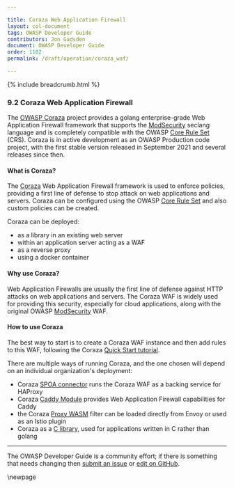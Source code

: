 ```yaml
---

title: Coraza Web Application Firewall
layout: col-document
tags: OWASP Developer Guide
contributors: Jon Gadsden
document: OWASP Developer Guide
order: 1102
permalink: /draft/operation/coraza_waf/

---
```


{% include breadcrumb.html %}

### 9.2 Coraza Web Application Firewall

The [OWASP Coraza][coraza-project] project provides a golang enterprise-grade Web Application Firewall framework
that supports the [ModSecurity][modsecurity] seclang language
and is completely compatible with the OWASP [Core Rule Set][modcrs] (CRS).
Coraza is in active development as an OWASP Production code project,
with the first stable version released in September 2021 and several releases since then.

#### What is Coraza?

The [Coraza][coraza] Web Application Firewall framework is used to enforce policies,
providing a first line of defense to stop attack on web applications and servers.
Coraza  can be configured using the OWASP [Core Rule Set][modcrs] and also custom policies can be created.

Coraza can be deployed:

* as a library in an existing web server
* within an application server acting as a WAF
* as a reverse proxy
* using a docker container

#### Why use Coraza?

Web Application Firewalls are usually the first line of defense against HTTP attacks on web applications and servers.
The Coraza WAF is widely used for providing this security, especially for cloud applications,
along with the original OWASP [ModSecurity][modsecurity] WAF.

#### How to use Coraza

The best way to start is to create a Coraza WAF instance and then add rules to this WAF,
following the Coraza [Quick Start tutorial][coraza-tutorial].

There are multiple ways of running Coraza, and the one chosen will depend on an individual organization's deployment:

* Coraza [SPOA connector][coraza-spoa] runs the Coraza WAF as a backing service for HAProxy
* Coraza [Caddy Module][coraza-caddy] provides Web Application Firewall capabilities for Caddy
* the Coraza [Proxy WASM][coraza-wasm] filter can be loaded directly from Envoy or used as an Istio plugin
* Coraza as a [C library][coraza-lib], used for applications written in C rather than golang

----

The OWASP Developer Guide is a community effort; if there is something that needs changing
then [submit an issue][issue1102] or [edit on GitHub][edit1102].

[coraza]: https://coraza.io/
[coraza-caddy]: https://github.com/corazawaf/coraza-caddy
[coraza-lib]: https://github.com/corazawaf/libcoraza
[coraza-project]: https://owasp.org/www-project-coraza-web-application-firewall/
[coraza-spoa]: https://coraza.io/connectors/coraza-spoa/
[coraza-tutorial]: https://coraza.io/docs/tutorials/quick-start/
[coraza-wasm]: https://github.com/corazawaf/coraza-proxy-wasm
[edit1102]: https://github.com/OWASP/www-project-developer-guide/blob/main/draft/11-operation/02-coraza.md
[issue1102]: https://github.com/OWASP/www-project-developer-guide/issues/new?labels=content&template=request.md&title=Update:%2011-operation/02-coraza
[modcrs]: https://owasp.org/www-project-modsecurity-core-rule-set/
[modsecurity]: https://owasp.org/www-project-modsecurity/

\newpage
